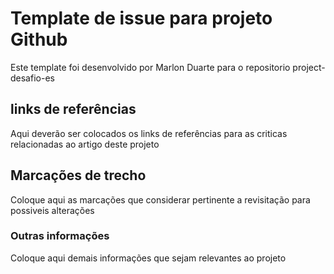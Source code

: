 # Template de issue para projeto Github

Este template foi desenvolvido por Marlon Duarte para o repositorio project-desafio-es

## links de referências

Aqui deverão ser colocados os links de referências para as criticas relacionadas ao artigo deste projeto

## Marcações de trecho

Coloque aqui as marcações que considerar pertinente a revisitação para possiveis alterações

### Outras informações

Coloque aqui demais informações que sejam relevantes ao projeto

